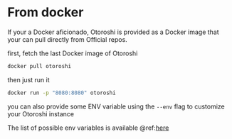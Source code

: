 # From docker

If your a Docker aficionado, Otoroshi is provided as a Docker image that your can pull directly from Official repos.

first, fetch the last Docker image of Otoroshi

```sh
docker pull otoroshi
```

then just run it

```sh
docker run -p "8080:8080" otoroshi
```

you can also provide some ENV variable using the `--env` flag to customize your Otoroshi instance

The list of possible env variables is available @ref:[here](../firstrun/env.md)

